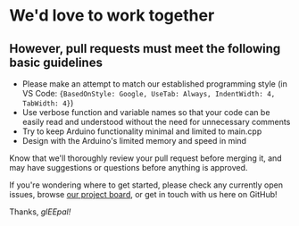 # We'd love to work together

## However, pull requests must meet the following basic guidelines

- Please make an attempt to match our established programming style (in VS Code: `{BasedOnStyle: Google, UseTab: Always, IndentWidth: 4, TabWidth: 4}`)
- Use verbose function and variable names so that your code can be easily read and understood without the need for unnecessary comments
- Try to keep Arduino functionality minimal and limited to main.cpp
- Design with the Arduino's limited memory and speed in mind

Know that we'll thoroughly review your pull request before merging it, and may have suggestions or questions before anything is approved.

If you're wondering where to get started, please check any currently open issues, browse [our project board](https://github.com/orgs/Matt-and-Gib/projects/4), or get in touch with us here on GitHub!

Thanks, _glEEpal!_
